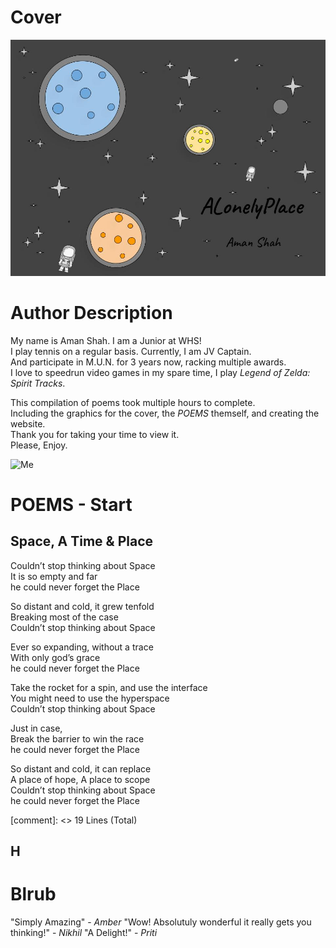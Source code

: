 # Cover
![Cover](Cover.jpg)
# Author Description 
My name is Aman Shah. I am a Junior at WHS!  
I play tennis on a regular basis. Currently, I am JV Captain.   
And participate in M.U.N. for 3 years now, racking multiple awards.  
I love to speedrun video games in my spare time, I play _Legend of Zelda: Spirit Tracks_.  
  
This compilation of poems took multiple hours to complete.  
Including the graphics for the cover, the _POEMS_ themself, and creating the website.  
Thank you for taking your time to view it.  
Please, Enjoy.

![Me](ortrait.jpeg)
# POEMS - Start
## Space, A Time & Place

Couldn’t stop thinking about Space  
It is so empty and far  
he could never forget the Place  
  
So distant and cold, it grew tenfold  
Breaking most of the case  
Couldn’t stop thinking about Space  
  
Ever so expanding, without a trace  
With only god’s grace  
he could never forget the Place  
  
Take the rocket for a spin, and use the interface  
You might need to use the hyperspace  
Couldn’t stop thinking about Space  
  
Just in case,  
Break the barrier to win the race  
he could never forget the Place  
  
So distant and cold, it can replace  
A place of hope, A place to scope  
Couldn’t stop thinking about Space  
he could never forget the Place  

[comment]: <> 19 Lines (Total)
## H

# Blrub
"Simply Amazing" - _Amber_ 
"Wow! Absolutuly wonderful it really gets you thinking!" - _Nikhil_ 
"A Delight!" - _Priti_
